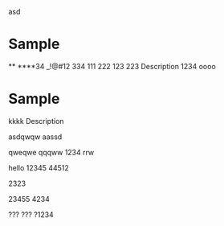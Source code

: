 asd
# Sample
**
****34
_!@#12
334
111
222
123
223
Description
1234
oooo
# Sample
kkkk
Description

asdqwqw
aassd

qweqwe
qqqww
1234
rrw



hello 12345
44512

2323

23455
4234

???
???
?1234
